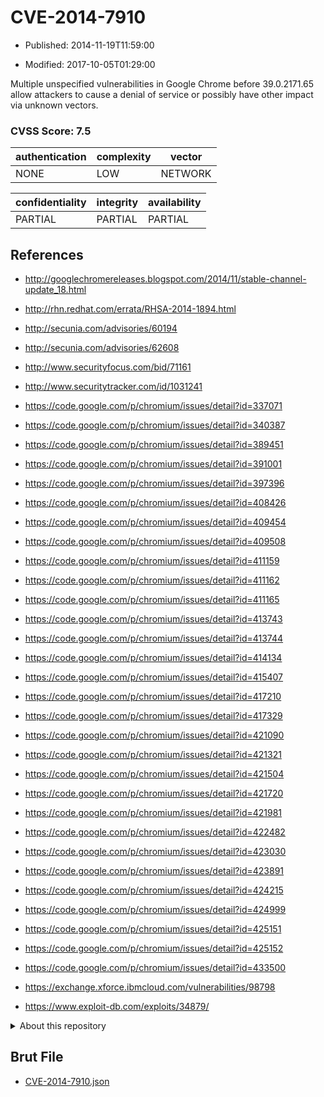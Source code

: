 # CVE-2014-7910

- Published: 2014-11-19T11:59:00

- Modified: 2017-10-05T01:29:00

Multiple unspecified vulnerabilities in Google Chrome before 39.0.2171.65 allow attackers to cause a denial of service or possibly have other impact via unknown vectors.

### CVSS Score: **7.5**

| authentication | complexity | vector |
| --- | --- | --- |
| NONE | LOW | NETWORK |

| confidentiality | integrity | availability |
| --- | --- | --- |
| PARTIAL | PARTIAL | PARTIAL |

## References

* http://googlechromereleases.blogspot.com/2014/11/stable-channel-update_18.html

* http://rhn.redhat.com/errata/RHSA-2014-1894.html

* http://secunia.com/advisories/60194

* http://secunia.com/advisories/62608

* http://www.securityfocus.com/bid/71161

* http://www.securitytracker.com/id/1031241

* https://code.google.com/p/chromium/issues/detail?id=337071

* https://code.google.com/p/chromium/issues/detail?id=340387

* https://code.google.com/p/chromium/issues/detail?id=389451

* https://code.google.com/p/chromium/issues/detail?id=391001

* https://code.google.com/p/chromium/issues/detail?id=397396

* https://code.google.com/p/chromium/issues/detail?id=408426

* https://code.google.com/p/chromium/issues/detail?id=409454

* https://code.google.com/p/chromium/issues/detail?id=409508

* https://code.google.com/p/chromium/issues/detail?id=411159

* https://code.google.com/p/chromium/issues/detail?id=411162

* https://code.google.com/p/chromium/issues/detail?id=411165

* https://code.google.com/p/chromium/issues/detail?id=413743

* https://code.google.com/p/chromium/issues/detail?id=413744

* https://code.google.com/p/chromium/issues/detail?id=414134

* https://code.google.com/p/chromium/issues/detail?id=415407

* https://code.google.com/p/chromium/issues/detail?id=417210

* https://code.google.com/p/chromium/issues/detail?id=417329

* https://code.google.com/p/chromium/issues/detail?id=421090

* https://code.google.com/p/chromium/issues/detail?id=421321

* https://code.google.com/p/chromium/issues/detail?id=421504

* https://code.google.com/p/chromium/issues/detail?id=421720

* https://code.google.com/p/chromium/issues/detail?id=421981

* https://code.google.com/p/chromium/issues/detail?id=422482

* https://code.google.com/p/chromium/issues/detail?id=423030

* https://code.google.com/p/chromium/issues/detail?id=423891

* https://code.google.com/p/chromium/issues/detail?id=424215

* https://code.google.com/p/chromium/issues/detail?id=424999

* https://code.google.com/p/chromium/issues/detail?id=425151

* https://code.google.com/p/chromium/issues/detail?id=425152

* https://code.google.com/p/chromium/issues/detail?id=433500

* https://exchange.xforce.ibmcloud.com/vulnerabilities/98798

* https://www.exploit-db.com/exploits/34879/

<details>
<summary>About this repository</summary> 

  This repository is part of the project [Live Hack CVE](https://github.com/Live-Hack-CVE). Main website can be found [www.live-hack.org](https://www.live-hack.org) 
  
  Made by [Sn0wAlice](https://github.com/Sn0wAlice) for the people that care about security and need to have a feed of the latest CVEs. Hope you enjoy it, don't forget to star the repo and follow me on [Twitter](https://twitter.com/Sn0wAlice) and [Github](https://github.com/Sn0wAlice). And that is my [personnal website](https://www.alice-snow.me/)

  - [Home Page](https://github.com/Live-Hack-CVE)
  - [Framework](https://github.com/Live-Hack-CVE/cve-framework)
  - [CVE database](https://github.com/Live-Hack-CVE/full_database)
  - [Changelog](https://github.com/Live-Hack-CVE/Changelog)
</details>

## Brut File

* [CVE-2014-7910.json](https://raw.githubusercontent.com/Live-Hack-CVE/full_database/main/cves/2014/CVE-2014-7910.json)

